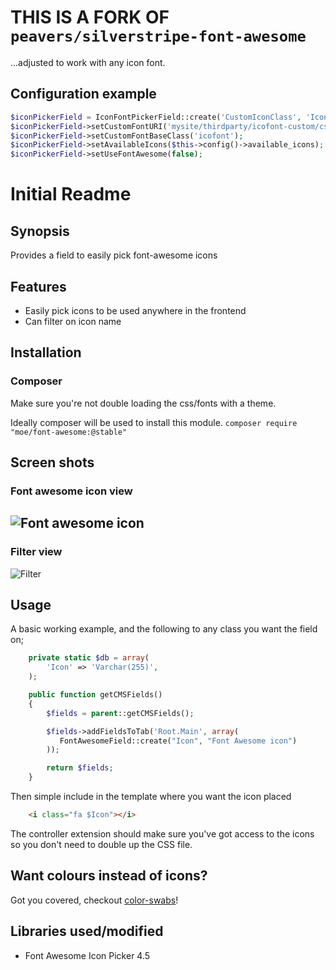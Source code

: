 # THIS IS A FORK OF `peavers/silverstripe-font-awesome`

...adjusted to work with any icon font.

## Configuration example

```php
$iconPickerField = IconFontPickerField::create('CustomIconClass', 'Icon');
$iconPickerField->setCustomFontURI('mysite/thirdparty/icofont-custom/css/icofont.css');
$iconPickerField->setCustomFontBaseClass('icofont');
$iconPickerField->setAvailableIcons($this->config()->available_icons);
$iconPickerField->setUseFontAwesome(false);
```


# Initial Readme


## Synopsis
Provides a field to easily pick font-awesome icons

## Features
* Easily pick icons to be used anywhere in the frontend
* Can filter on icon name

## Installation

### Composer
Make sure you're not double loading the css/fonts with a theme.

Ideally composer will be used to install this module.
```composer require "moe/font-awesome:@stable"```

## Screen shots

### Font awesome icon view
![Font awesome icon](https://raw.githubusercontent.com/peavers/silverstripe-font-awesome/master/images/screens/font-awesome-icons.png "Icons")
---------------------------------------
### Filter view
![Filter](https://raw.githubusercontent.com/peavers/silverstripe-font-awesome/master/images/screens/font-awesome-filter.png "Filter")

## Usage
A basic working example, and the following to any class you want the field on;

```php
    private static $db = array(
        'Icon' => 'Varchar(255)',
    );

    public function getCMSFields()
    {
        $fields = parent::getCMSFields();

        $fields->addFieldsToTab('Root.Main', array(
           FontAwesomeField::create("Icon", "Font Awesome icon")
        ));

        return $fields;
    }
```

Then simple include in the template where you want the icon placed
```html
    <i class="fa $Icon"></i>
```

The controller extension should make sure you've got access to the icons so you don't need to double up the CSS file.

## Want colours instead of icons?
Got you covered, checkout [color-swabs](https://github.com/peavers/silverstripe-color-swabs)!

## Libraries used/modified
* Font Awesome Icon Picker 4.5

